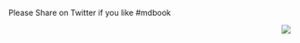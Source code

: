 Please Share on Twitter if you like #mdbook

<a href="https://twitter.com/intent/tweet?hashtags=mdbook&amp;&amp;text=Check%20out%20%23mdbook%20repo%20on%20github&amp;tw_p=tweetbutton&amp;url=https%3A%2F%2Fgithub.com%2Fdropshape&amp;via=dropshape" style="float:right"><img src="https://raw.github.com/dropshape/md-book/master/twittershare.png"></a>



